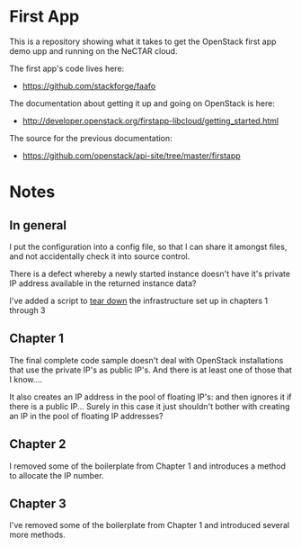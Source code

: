 # First App

This is a repository showing what it takes to get the OpenStack first app demo upp and running on the NeCTAR
cloud.

The first app's code lives here:

* https://github.com/stackforge/faafo

The documentation about getting it up and going on OpenStack is here:

* http://developer.openstack.org/firstapp-libcloud/getting_started.html

The source for the previous documentation:

* https://github.com/openstack/api-site/tree/master/firstapp


# Notes

## In general

I put the configuration into a config file, so that I can share it amongst files, and not accidentally 
check it into source control.

There is a defect whereby a newly started instance doesn't have it's private IP address available in the returned
instance data?

I've added a script to [tear down](teardown.py) the infrastructure set up in chapters 1 through 3 

## Chapter 1

The final complete code sample doesn't deal with OpenStack installations that use the private IP's as public IP's. 
And there is at least one of those that I know....

It also creates an IP address in the pool of floating IP's: and then ignores it if there is a public IP... Surely in
this case it just shouldn't bother with creating an IP in the pool of floating IP addresses?

## Chapter 2

I removed some of the boilerplate from Chapter 1 and introduces a method to allocate the IP number.

## Chapter 3

I've removed some of the boilerplate from Chapter 1 and introduced several more methods.

